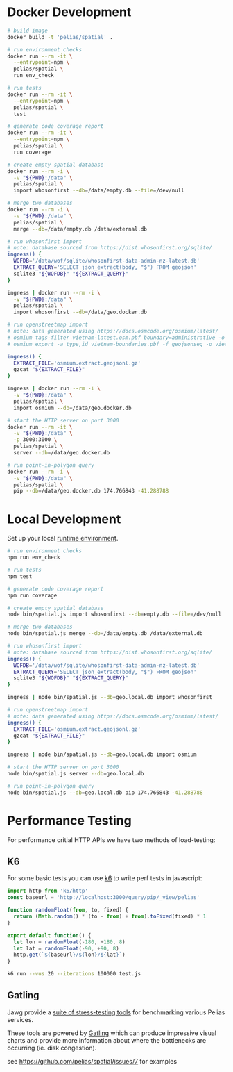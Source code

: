 # Docker Development

```bash
# build image
docker build -t 'pelias/spatial' .
```

```bash
# run environment checks
docker run --rm -it \
  --entrypoint=npm \
  pelias/spatial \
  run env_check
```

```bash
# run tests
docker run --rm -it \
  --entrypoint=npm \
  pelias/spatial \
  test
```

```bash
# generate code coverage report
docker run --rm -it \
  --entrypoint=npm \
  pelias/spatial \
  run coverage
```

```bash
# create empty spatial database
docker run --rm -i \
  -v "${PWD}:/data" \
  pelias/spatial \
  import whosonfirst --db=/data/empty.db --file=/dev/null
```

```bash
# merge two databases
docker run --rm -i \
  -v "${PWD}:/data" \
  pelias/spatial \
  merge --db=/data/empty.db /data/external.db
```

```bash
# run whosonfirst import
# note: database sourced from https://dist.whosonfirst.org/sqlite/
ingress() {
  WOFDB='/data/wof/sqlite/whosonfirst-data-admin-nz-latest.db'
  EXTRACT_QUERY='SELECT json_extract(body, "$") FROM geojson'
  sqlite3 "${WOFDB}" "${EXTRACT_QUERY}"
}

ingress | docker run --rm -i \
  -v "${PWD}:/data" \
  pelias/spatial \
  import whosonfirst --db=/data/geo.docker.db
```

```bash
# run openstreetmap import
# note: data generated using https://docs.osmcode.org/osmium/latest/
# osmium tags-filter vietnam-latest.osm.pbf boundary=administrative -o vietnam-boundaries.pbf -O
# osmium export -a type,id vietnam-boundaries.pbf -f geojsonseq -o vietnam-boundaries.geojsonl -O -x print_record_separator=false

ingress() {
  EXTRACT_FILE='osmium.extract.geojsonl.gz'
  gzcat "${EXTRACT_FILE}"
}

ingress | docker run --rm -i \
  -v "${PWD}:/data" \
  pelias/spatial \
  import osmium --db=/data/geo.docker.db
```

```bash
# start the HTTP server on port 3000
docker run --rm -it \
  -v "${PWD}:/data" \
  -p 3000:3000 \
  pelias/spatial \
  server --db=/data/geo.docker.db
```

```bash
# run point-in-polygon query
docker run --rm -i \
  -v "${PWD}:/data" \
  pelias/spatial \
  pip --db=/data/geo.docker.db 174.766843 -41.288788
```

# Local Development

Set up your local [runtime environment](https://github.com/pelias/spatial/tree/master/runtime).

```bash
# run environment checks
npm run env_check
```

```bash
# run tests
npm test
```

```bash
# generate code coverage report
npm run coverage
```

```bash
# create empty spatial database
node bin/spatial.js import whosonfirst --db=empty.db --file=/dev/null
```

```bash
# merge two databases
node bin/spatial.js merge --db=/data/empty.db /data/external.db
```

```bash
# run whosonfirst import
# note: database sourced from https://dist.whosonfirst.org/sqlite/
ingress() {
  WOFDB='/data/wof/sqlite/whosonfirst-data-admin-nz-latest.db'
  EXTRACT_QUERY='SELECT json_extract(body, "$") FROM geojson'
  sqlite3 "${WOFDB}" "${EXTRACT_QUERY}"
}

ingress | node bin/spatial.js --db=geo.local.db import whosonfirst
```

```bash
# run openstreetmap import
# note: data generated using https://docs.osmcode.org/osmium/latest/
ingress() {
  EXTRACT_FILE='osmium.extract.geojsonl.gz'
  gzcat "${EXTRACT_FILE}"
}

ingress | node bin/spatial.js --db=geo.local.db import osmium
```

```bash
# start the HTTP server on port 3000
node bin/spatial.js server --db=geo.local.db
```

```bash
# run point-in-polygon query
node bin/spatial.js --db=geo.local.db pip 174.766843 -41.288788
```

# Performance Testing

For performance critial HTTP APIs we have two methods of load-testing:

## K6

For some basic tests you can use [k6](https://github.com/loadimpact/k6) to write perf tests in javascript:

```javascript
import http from 'k6/http'
const baseurl = 'http://localhost:3000/query/pip/_view/pelias'

function randomFloat(from, to, fixed) {
  return (Math.random() * (to - from) + from).toFixed(fixed) * 1
}

export default function() {
  let lon = randomFloat(-180, +180, 8)
  let lat = randomFloat(-90, +90, 8)
  http.get(`${baseurl}/${lon}/${lat}`)
}
```

```bash
k6 run --vus 20 --iterations 100000 test.js
```

## Gatling

Jawg provide a [suite of stress-testing tools](https://github.com/jawg/pelias-server-stress) for benchmarking various Pelias services.

These tools are powered by [Gatling](https://gatling.io/) which can produce impressive visual charts and provide more information about where the bottlenecks are occurring (ie. disk congestion).

see https://github.com/pelias/spatial/issues/7 for examples
